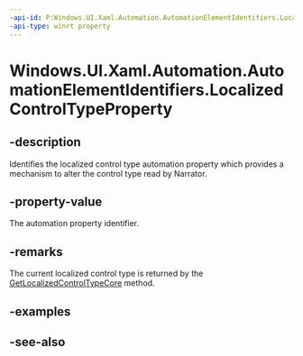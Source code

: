 ```yaml
---
-api-id: P:Windows.UI.Xaml.Automation.AutomationElementIdentifiers.LocalizedControlTypeProperty
-api-type: winrt property
---
```


<!-- Property syntax
public Windows.UI.Xaml.Automation.AutomationProperty LocalizedControlTypeProperty { get; }
-->

# Windows.UI.Xaml.Automation.AutomationElementIdentifiers.LocalizedControlTypeProperty

## -description
Identifies the localized control type automation property which provides a mechanism to alter the control type read by Narrator.



## -property-value
The automation property identifier.

## -remarks
The current localized control type is returned by the [GetLocalizedControlTypeCore](../windows.ui.xaml.automation.peers/automationpeer_getlocalizedcontroltypecore_1799576178.md) method.

## -examples

## -see-also
